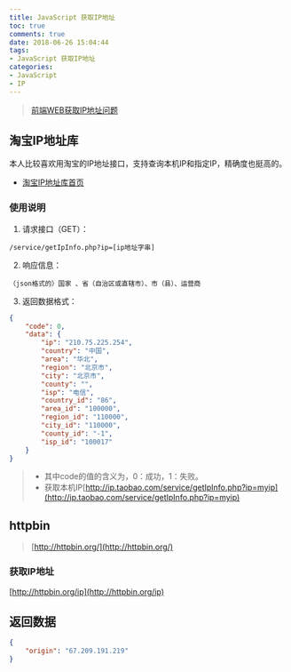 ```yaml
---
title: JavaScript 获取IP地址
toc: true
comments: true
date: 2018-06-26 15:04:44
tags:
- JavaScript 获取IP地址
categories:
- JavaScript
- IP
---
```


> [前端WEB获取IP地址问题](https://segmentfault.com/q/1010000010330099)

## 淘宝IP地址库
本人比较喜欢用淘宝的IP地址接口，支持查询本机IP和指定IP，精确度也挺高的。
* [淘宝IP地址库首页](http://ip.taobao.com/)
### 使用说明
1. 请求接口（GET）：
```
/service/getIpInfo.php?ip=[ip地址字串]
```
2. 响应信息：
```
（json格式的）国家 、省（自治区或直辖市）、市（县）、运营商
```
3. 返回数据格式：
```json
{
    "code": 0,
    "data": {
        "ip": "210.75.225.254",
        "country": "中国",
        "area": "华北",
        "region": "北京市",
        "city": "北京市",
        "county": "",
        "isp": "电信",
        "country_id": "86",
        "area_id": "100000",
        "region_id": "110000",
        "city_id": "110000",
        "county_id": "-1",
        "isp_id": "100017"
    }
}
```
> * 其中code的值的含义为，0：成功，1：失败。
> * 获取本机IP[http://ip.taobao.com/service/getIpInfo.php?ip=myip](http://ip.taobao.com/service/getIpInfo.php?ip=myip)

##  httpbin
> [http://httpbin.org/](http://httpbin.org/)

### 获取IP地址
[http://httpbin.org/ip](http://httpbin.org/ip)
## 返回数据
```json
{
    "origin": "67.209.191.219"
}
```
